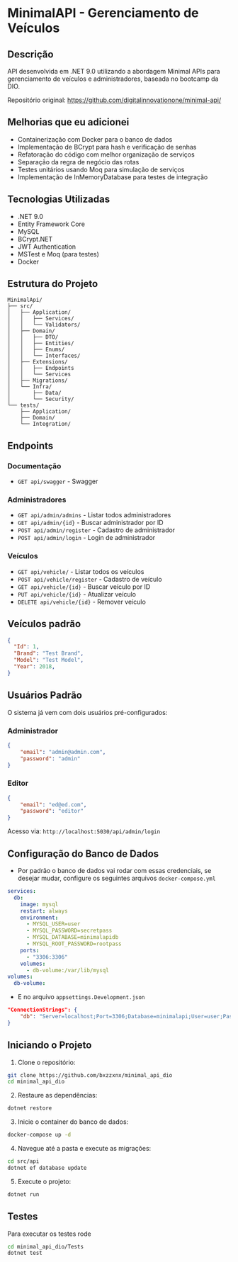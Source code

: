 # MinimalAPI - Gerenciamento de Veículos

##  Descrição
API desenvolvida em .NET 9.0 utilizando a abordagem Minimal APIs para gerenciamento de veículos e administradores, baseada no bootcamp da DIO.

Repositório original: https://github.com/digitalinnovationone/minimal-api/

## Melhorias que eu adicionei
- Containerização com Docker para o banco de dados
- Implementação de BCrypt para hash e verificação de senhas
- Refatoração do código com melhor organização de serviços
- Separação da regra de negócio das rotas
- Testes unitários usando Moq para simulação de serviços
- Implementação de InMemoryDatabase para testes de integração

## Tecnologias Utilizadas
- .NET 9.0
- Entity Framework Core
- MySQL 
- BCrypt.NET
- JWT Authentication
- MSTest e Moq (para testes)
- Docker

##  Estrutura do Projeto

```
MinimalApi/
├── src/                     
│   ├── Application/         
│   │   ├── Services/       
│   │   └── Validators/     
│   ├── Domain/             
│   │   ├── DTO/           
│   │   ├── Entities/      
│   │   ├── Enums/         
│   │   └── Interfaces/    
│   ├── Extensions/
│   │   ├── Endpoints 
│   │   └── Services      
│   ├── Migrations/       
│   └── Infra/            
│       ├── Data/         
│       └── Security/     
└── tests/                  
    ├── Application/      
    ├── Domain/           
    └── Integration/      
```

##  Endpoints

### Documentação
- `GET api/swagger` - Swagger

### Administradores
- `GET api/admin/admins` - Listar todos administradores
- `GET api/admin/{id}` - Buscar administrador por ID
- `POST api/admin/register` - Cadastro de administrador
- `POST api/admin/login` - Login de administrador

### Veículos


- `GET api/vehicle/` - Listar todos os veículos
- `POST api/vehicle/register` - Cadastro de veículo
- `GET api/vehicle/{id}` - Buscar veículo  por ID
- `PUT api/vehicle/{id}` - Atualizar veículo
- `DELETE api/vehicle/{id}` - Remover veículo

## Veículos padrão
```json
{
  "Id": 1,
  "Brand": "Test Brand",
  "Model": "Test Model",
  "Year": 2018,
}
```

##  Usuários Padrão

O sistema já vem com dois usuários pré-configurados:

### Administrador
```json
{
    "email": "admin@admin.com",
    "password": "admin"
}
```

### Editor
```json
{
    "email": "ed@ed.com",
    "password": "editor"
}
```

Acesso via: `http://localhost:5030/api/admin/login`

##  Configuração do Banco de Dados
- Por padrão o banco de dados vai rodar com essas credenciais, se desejar mudar, configure os seguintes arquivos `docker-compose.yml`
```yml
services:
  db:
    image: mysql
    restart: always
    environment:
      - MYSQL_USER=user
      - MYSQL_PASSWORD=secretpass
      - MYSQL_DATABASE=minimalapidb
      - MYSQL_ROOT_PASSWORD=rootpass
    ports:
      - "3306:3306"
    volumes:
      - db-volume:/var/lib/mysql
volumes:
  db-volume:
```
- E no arquivo `appsettings.Development.json`
```json
"ConnectionStrings": {
    "db": "Server=localhost;Port=3306;Database=minimalapi;User=user;Password=secretpass;"
}
```

##  Iniciando o Projeto

1. Clone o repositório:
```bash
git clone https://github.com/bxzzxnx/minimal_api_dio
cd minimal_api_dio
```

2. Restaure as dependências:
```bash
dotnet restore
```
3. Inicie o container do banco de dados:
```bash
docker-compose up -d
```

4. Navegue até a pasta e execute as migrações:
```bash
cd src/api
dotnet ef database update
```

5. Execute o projeto:
```bash
dotnet run
```

## Testes
Para executar os testes rode
```bash
cd minimal_api_dio/Tests
dotnet test
```


